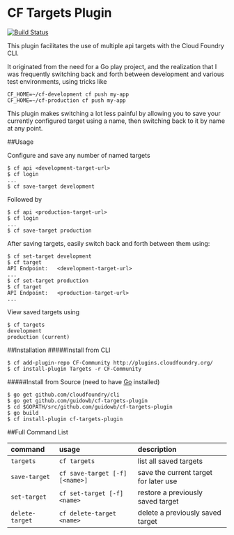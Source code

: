 CF Targets Plugin
=================

[![Build Status](https://travis-ci.org/guidowb/cf-targets-plugin.svg?branch=master)](https://travis-ci.org/guidowb/cf-targets-plugin)

This plugin facilitates the use of multiple api targets with the Cloud Foundry CLI.

It originated from the need for a Go play project, and the realization that I was
frequently switching back and forth between development and various test environments,
using tricks like

```
CF_HOME=~/cf-development cf push my-app
CF_HOME=~/cf-production cf push my-app
```

This plugin makes switching a lot less painful by allowing you to save your currently
configured target using a name, then switching back to it by name at any point.


##Usage

Configure and save any number of named targets

```
$ cf api <development-target-url>
$ cf login
...
$ cf save-target development
```

Followed by

```
$ cf api <production-target-url>
$ cf login
...
$ cf save-target production
```

After saving targets, easily switch back and forth between them using:

```
$ cf set-target development
$ cf target
API Endpoint:   <development-target-url>
...
$ cf set-target production
$ cf target
API Endpoint:   <production-target-url>
...
```

View saved targets using

```
$ cf targets
development
production (current)
```


##Installation
#####Install from CLI
  ```
  $ cf add-plugin-repo CF-Community http://plugins.cloudfoundry.org/
  $ cf install-plugin Targets -r CF-Community
  ```
  
  
#####Install from Source (need to have [Go](http://golang.org/dl/) installed)
  ```
  $ go get github.com/cloudfoundry/cli
  $ go get github.com/guidowb/cf-targets-plugin
  $ cd $GOPATH/src/github.com/guidowb/cf-targets-plugin
  $ go build
  $ cf install-plugin cf-targets-plugin
  ```

##Full Command List

| command | usage | description|
| :--------------- |:---------------| :------------|
|`targets`| `cf targets` |list all saved targets|
|`save-target`|`cf save-target [-f] [<name>]`|save the current target for later use|
|`set-target`|`cf set-target [-f] <name>`|restore a previously saved target|
|`delete-target`|`cf delete-target <name>`|delete a previously saved target|
